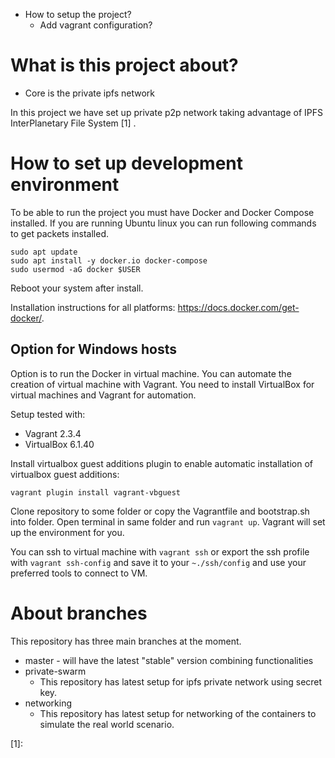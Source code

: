 - How to setup the project?
  - Add vagrant configuration?

# What is this project about?
  - Core is the private ipfs network

In this project we have set up private p2p network taking advantage of IPFS InterPlanetary File System [1] . 

# How to set up development environment

To be able to run the project you must have Docker and Docker Compose installed. If you are running Ubuntu linux you can run following commands to get packets installed.

```console
sudo apt update
sudo apt install -y docker.io docker-compose
sudo usermod -aG docker $USER

```
Reboot your system after install.

Installation instructions for all platforms: https://docs.docker.com/get-docker/.

## Option for Windows hosts

Option is to run the Docker in virtual machine. You can automate the creation of virtual machine with Vagrant. You need to install VirtualBox for virtual machines and Vagrant for automation.

Setup tested with:
 - Vagrant 2.3.4
 - VirtualBox 6.1.40

Install virtualbox guest additions plugin to enable automatic installation of virtualbox guest additions:

```console
vagrant plugin install vagrant-vbguest
```

Clone repository to some folder or copy the Vagrantfile and bootstrap.sh into folder. Open terminal in same folder and run `vagrant up`. Vagrant will set up the environment for you.

You can ssh to virtual machine with `vagrant ssh` or export the ssh profile with `vagrant ssh-config` and save it to your `~./ssh/config` and use your preferred tools to connect to VM.


# About branches
This repository has three main branches at the moment.

- master - will have the latest "stable" version combining functionalities
- private-swarm
  - This repository has latest setup for ipfs private network using secret key.
- networking
  - This repository has latest setup for networking of the containers to simulate the real world scenario.

<!-- References -->
[1]: